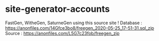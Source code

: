 # site-generator-accounts
FastGen, WitheGen, SaturneGen using this source site !
Database : https://anonfiles.com/14Gfce3bo8/freegen_2020-05-25_17-51-31.sql_zip
Source : https://anonfiles.com/L5G7c23fob/freegen_zip
